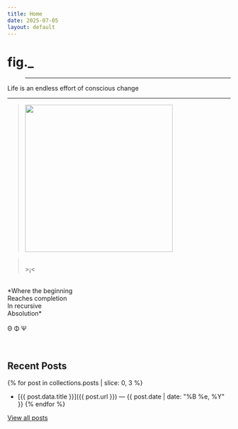 ```yaml
---
title: Home
date: 2025-07-05
layout: default
---
```


# fig._

><hr>
Life is an endless effort 
of conscious change
<hr>

><img src="/assets/media/rainbow-whisp.jpeg" alt="" width="333" />

><br>>¡<<br>
<br>
*Where the beginning<br>
Reaches completion<br>
In recursive<br>
Absolution*<br>
<br>
Θ Φ Ψ<br>
<br>
<br>

## Recent Posts

{% for post in collections.posts | slice: 0, 3 %}
- [{{ post.data.title }}]({{ post.url }}) — {{ post.date | date: "%B %e, %Y" }}
{% endfor %}

[View all posts](/posts)